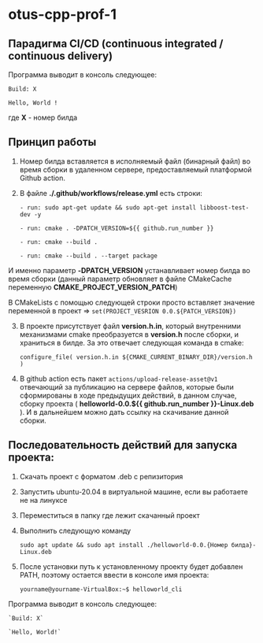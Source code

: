 # otus-cpp-prof-1

## Парадигма CI/CD (continuous integrated / continuous delivery)

Программа выводит в консоль следующее:

`Build: X`

`Hello, World !`

где **X** - номер билда

## Принцип работы

1. Номер билда вставляется в исполняемый файл (бинарный файл) во время сборки в удаленном сервере, предоставляемый платформой Github action.

2. В файле **./.github/workflows/release.yml** есть строки:

   `- run: sudo apt-get update && sudo apt-get install libboost-test-dev -y`

   `- run: cmake . -DPATCH_VERSION=${{ github.run_number }}`

   `- run: cmake --build .`

   `- run: cmake --build . --target package`

И именно параметр **-DPATCH_VERSION** устанавливает номер билда во время сборки (данный параметр обновляет в файле CMakeCache переменную **CMAKE_PROJECT_VERSION_PATCH**)

В CMakeLists с помощью следующей строки просто вставляет значение переменной в проект => `set(PROJECT_VESRION 0.0.${PATCH_VERSION})`

3. В проекте присутствует файл **version.h.in**, который внутренними механизмами cmake преобразуется в **version.h** после сборки, и храниться в билде. За это отвечает следующая команда в cmake:

   `configure_file(
    version.h.in
    ${CMAKE_CURRENT_BINARY_DIR}/version.h
)`

4. В github action есть пакет `actions/upload-release-asset@v1` отвечающий за публикацию на сервере файлов, которые были сформированы в ходе предыдущих действий, в данном случае, сборку проекта ( **helloworld-0.0.${{ github.run_number }}-Linux.deb** ). И в дальнейшем можно дать ссылку на скачивание данной сборки.

## Последовательность действий для запуска проекта:

1. Скачать проект с форматом .deb с репизитория
2. Запустить ubuntu-20.04 в виртуальной машине, если вы работаете не на линуксе
3. Переместиться в папку где лежит скачанный проект
4. Выполнить следующую команду

   `sudo apt update && sudo apt install ./helloworld-0.0.{Номер билда}-Linux.deb`

5. После установки путь к установленному проекту будет добавлен PATH, поэтому остается ввести в консоле имя проекта:

   `yourname@yourname-VirtualBox:~$ helloworld_cli`

Программа выводит в консоль следующее:

    `Build: X`

    `Hello, World!`
